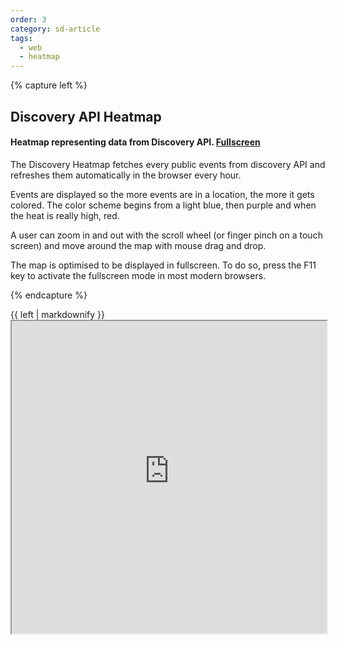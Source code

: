 ```yaml
---
order: 3
category: sd-article
tags:
  - web
  - heatmap
---
```


{% capture left %}

## Discovery API Heatmap

#### Heatmap representing data from Discovery API. [Fullscreen](http://heatmap-1220776398.us-west-2.elb.amazonaws.com/)

The Discovery Heatmap fetches every public events from discovery API and refreshes them automatically in the browser every hour.

Events are displayed so the more events are in a location, the more it gets colored. The color scheme begins from a light blue, then purple and when the heat is really high, red.

A user can zoom in and out with the scroll wheel (or finger pinch on a touch screen) and move around the map with mouse drag and drop.

The map is optimised to be displayed in fullscreen. To do so, press the F11 key to activate the fullscreen mode in most modern browsers.

{% endcapture %}

<div class="col-lg-8 col-md-8 col-sm-8">{{ left | markdownify }}</div>
<iframe style="width:100%;height:500px;" src="http://heatmap-1220776398.us-west-2.elb.amazonaws.com/"></iframe>

